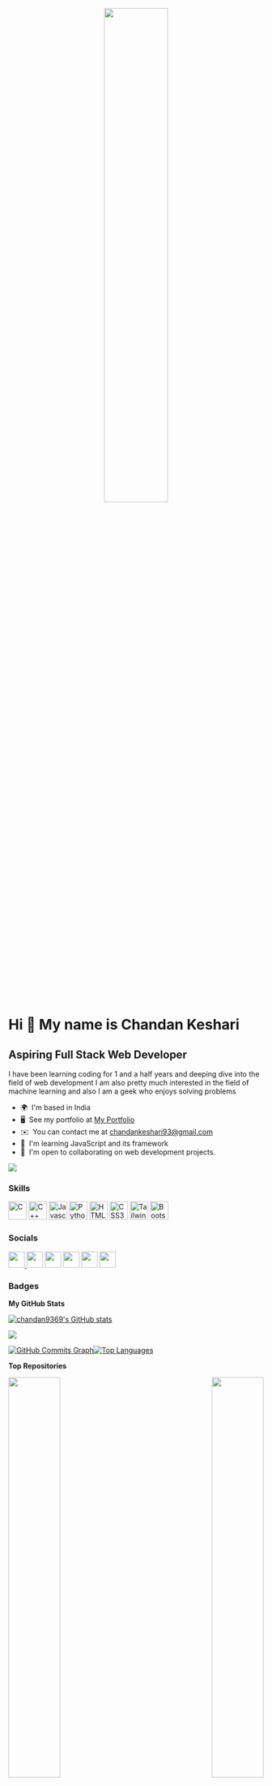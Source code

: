 <p align="center">
    <img width="50%" height="50%" src="https://media.giphy.com/media/qgQUggAC3Pfv687qPC/giphy.gif" height="175px"/>
  </p>
  
  
  Hi 👋 My name is Chandan Keshari
  ================================
  
  Aspiring Full Stack Web Developer
  ---------------------------------
  
  I have been learning coding for 1 and a half years and deeping dive into the field of web development I am also pretty much interested in the field of machine learning and also I am a geek who enjoys solving problems
  
  *   🌍  I'm based in India
  *   🖥️  See my portfolio at [My Portfolio](http://linktr.ee/Chandan93)
  *   ✉️  You can contact me at [chandankeshari93@gmail.com](mailto:chandankeshari93@gmail.com)
  *   🧠  I'm learning JavaScript and its framework
  *   🤝  I'm open to collaborating on web development projects.
  
  <a href="https://www.twitter.com/shaungChii" target="_blank" rel="noreferrer"><img
                    src="https://img.shields.io/twitter/follow/shaungChii?logo=twitter&style=for-the-badge&color=0891b2&labelColor=000000"
                  /></a> 
  
  ### Skills
  
  <p align="left">
    <a
      href="https://docs.microsoft.com/en-us/cpp/?view=msvc-170"
      target="_blank"
      rel="noreferrer"
      ><img
        src="https://raw.githubusercontent.com/danielcranney/readme-generator/main/public/icons/skills/c-colored.svg"
        width="36"
        height="36"
        alt="C"
    /></a>
    <a
      href="https://docs.microsoft.com/en-us/cpp/?view=msvc-170"
      target="_blank"
      rel="noreferrer"
      ><img
        src="https://raw.githubusercontent.com/danielcranney/readme-generator/main/public/icons/skills/cplusplus-colored.svg"
        width="36"
        height="36"
        alt="C++"
    /></a>
    <a
      href="https://developer.mozilla.org/en-US/docs/Web/JavaScript"
      target="_blank"
      rel="noreferrer"
      ><img
        src="https://raw.githubusercontent.com/danielcranney/readme-generator/main/public/icons/skills/javascript-colored.svg"
        width="36"
        height="36"
        alt="Javascript"
    /></a>
    <a href="https://www.python.org/" target="_blank" rel="noreferrer"
      ><img
        src="https://raw.githubusercontent.com/danielcranney/readme-generator/main/public/icons/skills/python-colored.svg"
        width="36"
        height="36"
        alt="Python"
    /></a>
    <a
      href="https://developer.mozilla.org/en-US/docs/Glossary/HTML5"
      target="_blank"
      rel="noreferrer"
      ><img
        src="https://raw.githubusercontent.com/danielcranney/readme-generator/main/public/icons/skills/html5-colored.svg"
        width="36"
        height="36"
        alt="HTML5"
    /></a>
    <a href="https://www.w3.org/TR/CSS/#css" target="_blank" rel="noreferrer"
      ><img
        src="https://raw.githubusercontent.com/danielcranney/readme-generator/main/public/icons/skills/css3-colored.svg"
        width="36"
        height="36"
        alt="CSS3"
    /></a>
    <a href="https://tailwindcss.com/" target="_blank" rel="noreferrer"
      ><img
        src="https://raw.githubusercontent.com/danielcranney/readme-generator/main/public/icons/skills/tailwindcss-colored.svg"
        width="36"
        height="36"
        alt="TailwindCSS"
    /></a>
    <a href="https://getbootstrap.com/" target="_blank" rel="noreferrer"
      ><img
        src="https://raw.githubusercontent.com/danielcranney/readme-generator/main/public/icons/skills/bootstrap-colored.svg"
        width="36"
        height="36"
        alt="Bootstrap"
    /></a>
  </p>
  
  ### Socials
  
  <p align="left">
    <a
      href="https://www.facebook.com/profile.php?id=100080697331821"
      target="_blank"
      rel="noreferrer"
      ><img
        src="https://raw.githubusercontent.com/danielcranney/readme-generator/main/public/icons/socials/facebook.svg"
        width="32"
        height="32"
      />
    </a>
    <a href="https://www.github.com/chandan9369" target="_blank" rel="noreferrer"
      ><img
        src="https://raw.githubusercontent.com/danielcranney/readme-generator/main/public/icons/socials/github-dark.svg"
        width="32"
        height="32"
    /></a>
    <a href="https://@chandan93" target="_blank" rel="noreferrer"
      ><img
        src="https://raw.githubusercontent.com/danielcranney/readme-generator/main/public/icons/socials/hashnode.svg"
        width="32"
        height="32"
    /></a>
    <a
      href="http://www.instagram.com/bunny_he_or_him/"
      target="_blank"
      rel="noreferrer"
      ><img
        src="https://raw.githubusercontent.com/danielcranney/readme-generator/main/public/icons/socials/instagram.svg"
        width="32"
        height="32"
    /></a>
    <a
      href="https://www.linkedin.com/in/chandan-keshari93/"
      target="_blank"
      rel="noreferrer"
      ><img
        src="https://raw.githubusercontent.com/danielcranney/readme-generator/main/public/icons/socials/linkedin.svg"
        width="32"
        height="32"
    /></a>
    <a href="https://www.twitter.com/shaungChii" target="_blank" rel="noreferrer"
      ><img
        src="https://raw.githubusercontent.com/danielcranney/readme-generator/main/public/icons/socials/twitter.svg"
        width="32"
        height="32"
    /></a>
  </p>
  
  ### Badges
  
  <b>My GitHub Stats</b>
  
  <a
                        href="http://www.github.com/chandan9369"><img src="https://github-readme-stats.vercel.app/api?username=chandan9369&show_icons=true&hide=&count_private=true&title_color=0891b2&text_color=ffffff&icon_color=0891b2&bg_color=000000&hide_border=true&show_icons=true" alt="chandan9369's GitHub stats" />
</a>

<a href="http://www.github.com/chandan9369"><img
                    src="https://github-readme-streak-stats.herokuapp.com/?user=chandan9369&stroke=ffffff&background=000000&ring=0891b2&fire=0891b2&currStreakNum=ffffff&currStreakLabel=0891b2&sideNums=ffffff&sideLabels=ffffff&dates=ffffff&hide_border=true" /></a>

<a
                        href="http://www.github.com/chandan9369"><img src="https://activity-graph.herokuapp.com/graph?username=chandan9369&bg_color=000000&color=ffffff&line=0891b2&point=ffffff&area_color=000000&area=true&hide_border=true&custom_title=GitHub%20Commits%20Graph" alt="GitHub Commits Graph" /></a><a href="https://github.com/chandan9369" align="left"><img src="https://github-readme-stats.vercel.app/api/top-langs/?username=chandan9369&langs_count=10&title_color=0891b2&text_color=ffffff&icon_color=0891b2&bg_color=000000&hide_border=true&locale=en&custom_title=Top%20%Languages" alt="Top Languages" /></a>
  
  <b>Top Repositories</b><div width="100%" align="center"><a href="https://github.com/chandan9369/Rock-Paper-Sccissors" align="left"><img align="left" width="45%" src="https://github-readme-stats.vercel.app/api/pin/?username=chandan9369&repo=Rock-Paper-Sccissors&title_color=0891b2&text_color=ffffff&icon_color=0891b2&bg_color=000000&hide_border=true&locale=en" /></a><a href="https://github.com/chandan9369/Latest-News-App" align="right"><img align="right" width="45%" src="https://github-readme-stats.vercel.app/api/pin/?username=chandan9369&repo=Latest-News-App&title_color=0891b2&text_color=ffffff&icon_color=0891b2&bg_color=000000&hide_border=true&locale=en" /></a></div><br /><br /><br /><br /><br /><br /><br />
  

